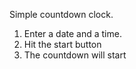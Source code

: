 Simple countdown clock.

1. Enter a date and a time. 
2. Hit the start button
3. The countdown will start



